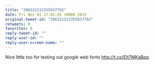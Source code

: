 ```yaml
---
title: "396321213355937792"
date: Fri Nov 01 17:01:55 +0000 2013
original-tweet-id: "396321213355937792"
retweets: 0
favorites: 0
reply-tweet-id: ""
reply-user-id: ""
reply-user-screen-name: ""
---
```

Nice little too for testing out google web fonts http://t.co/Elt7MKaBpq
